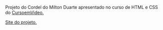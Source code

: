 Projeto do Cordel do Milton Duarte apresentado no curso de HTML e CSS do <a href="https://www.cursoemvideo.com">CursoemVideo.</a>

<a href="https://marcobmendes.github.io/projeto-cordel/"> Site do projeto.</a>